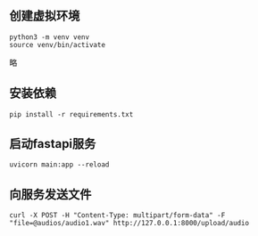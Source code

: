 ## 创建虚拟环境
```angular2html
python3 -m venv venv
source venv/bin/activate

```
略

## 安装依赖
```angular2html
pip install -r requirements.txt
```

## 启动fastapi服务
```angular2html
uvicorn main:app --reload
```


## 向服务发送文件
```angular2html
curl -X POST -H "Content-Type: multipart/form-data" -F "file=@audios/audio1.wav" http://127.0.0.1:8000/upload/audio

```
